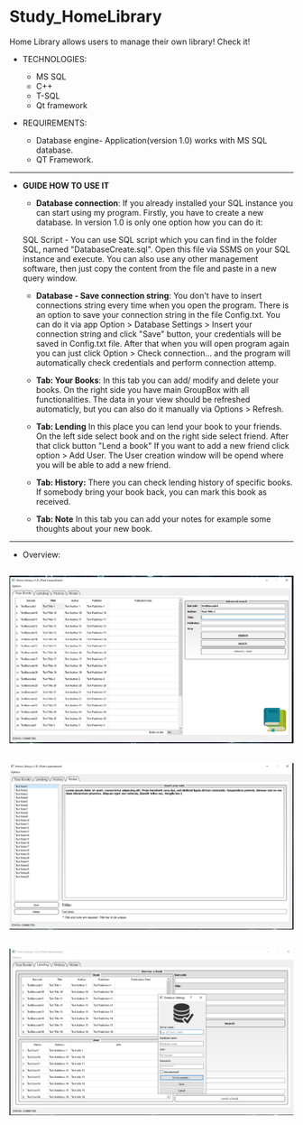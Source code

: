 # Study_HomeLibrary


Home Library allows users to manage their own library! Check it!

- TECHNOLOGIES:
  - MS SQL
  - C++
  - T-SQL
  - Qt framework


- REQUIREMENTS:
	- Database engine- Application(version 1.0) works with MS SQL database.
	- QT Framework.
	
-------------------------------------------------------------------------	

- **GUIDE HOW TO USE IT**

	- **Database connection**:
	If you already installed your SQL instance you can start using my program. Firstly, you have to create a new database. In version 1.0 is only one option how you can do it:

	SQL Script - You can use SQL script which you can find in the folder SQL, named "DatabaseCreate.sql". Open this file via SSMS on your SQL instance and execute. You can also use any other management software, then just copy the content from the file and paste in a new query window.


	- **Database - Save connection string**:
	You don't have to insert connections string every time when you open the program. There is an option to save your connection string in the file Config.txt. You can do it via app Option > Database Settings > Insert your connection string and click "Save" button, your credentials will be saved in Config.txt file. After that when you will open program again you can just click Option > Check connection... and the program will automatically check credentials and perform connection attemp.

	- **Tab: Your Books**:
	In this tab you can add/ modify and delete your books. On the right side you have main GroupBox with all functionalities. The data in your view should be refreshed automaticly, but you can also do it manually via Options > Refresh.
	
	- **Tab: Lending**
	In this place you can lend your book to your friends. On the left side select book and on the right side select friend. After that click button "Lend a book"
	If you want to add a new friend click option > Add User. The User creation window will be opend where you will be able to add a new friend.
	
	- **Tab: History:**
	There you can check lending history of specific books. If somebody bring your book back, you can mark this book as received. 
		
	- **Tab: Note**
	In this tab you can add your notes for example some thoughts about your new book. 
 


-------------------------------------------------------------------------
- Overview:

![alt text](https://github.com/lewypiotrek/Study_HomeLibrary/blob/master/Img/Screenshot_1.PNG)
-------------------------------------------------------------------------
![alt text](https://github.com/lewypiotrek/Study_HomeLibrary/blob/master/Img/Screenshot_2.PNG)
-------------------------------------------------------------------------
![alt text](https://github.com/lewypiotrek/Study_HomeLibrary/blob/master/Img/Screenshot_3.PNG)
-------------------------------------------------------------------------





